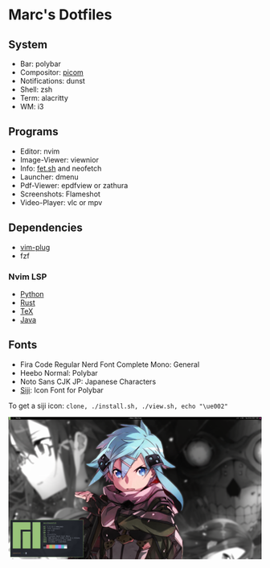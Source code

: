 # Marc's Dotfiles

## System

+ Bar: polybar
+ Compositor: [picom](https://github.com/ibhagwan/picom)
+ Notifications: dunst
+ Shell: zsh
+ Term: alacritty
+ WM: i3

## Programs
+ Editor: nvim
+ Image-Viewer: viewnior
+ Info: [fet.sh](https://github.com/6gk/fet.sh) and neofetch
+ Launcher: dmenu
+ Pdf-Viewer: epdfview or zathura
+ Screenshots: Flameshot
+ Video-Player: vlc or mpv

## Dependencies

+ [vim-plug](https://github.com/junegunn/vim-plug)
+ fzf

### Nvim LSP

+ [Python](https://github.com/palantir/python-language-server)
+ [Rust](https://github.com/rust-analyzer/rust-analyzer)
+ [TeX](https://github.com/latex-lsp/texlab)
+ [Java](https://github.com/neovim/nvim-lspconfig#jdtls)

## Fonts
+ Fira Code Regular Nerd Font Complete Mono: General
+ Heebo Normal: Polybar
+ Noto Sans CJK JP: Japanese Characters
+ [Siji](https://github.com/stark/siji): Icon Font for Polybar

To get a siji icon: `clone, ./install.sh, ./view.sh, echo "\ue002"`

![PC](screenshots/pc.png)
